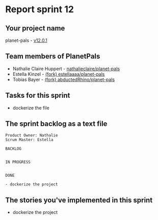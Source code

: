 # Report sprint 12

## Your project name

planet-pals - [v12.0.1](https://github.com/nathalieclaire/planet-pals/releases/tag/v12.0.1)

## Team members of PlanetPals

* Nathalie Claire Huppert - [nathalieclaire/planet-pals](https://github.com/nathalieclaire/planet-pals)
* Estella Kinzel - [(fork) estellaaaa/planet-pals](https://github.com/estellaaaa/planet-pals)
* Tobias Bayer - [(fork) abductedRhino/planet-pals](https://github.com/abductedRhino/planet-pals)

## Tasks for this sprint

* dockerize the file

## The sprint backlog as a text file

```
Product Owner: Nathalie
Scrum Master: Estella

BACKLOG


IN PROGRESS


DONE

- dockerize the project
```

## The stories you've implemented in this sprint

- dockerize the project

